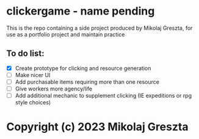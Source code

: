 # clickergame - name pending
This is the repo containing a side project produced by Mikolaj Greszta, for use as a portfolio project and maintain practice

## To do list:
- [x] Create prototype for clicking and resource generation
- [ ] Make nicer UI
- [ ] Add purchasable items requiring more than one resource
- [ ] Give workers more agency/life
- [ ] Add additional mechanic to supplement clicking (IE expeditions or rpg style choices)

# Copyright (c) 2023 Mikolaj Greszta